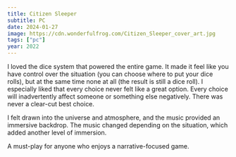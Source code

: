 ```yaml
---
title: Citizen Sleeper
subtitle: PC
date: 2024-01-27
image: https://cdn.wonderfulfrog.com/Citizen_Sleeper_cover_art.jpg
tags: ["pc"]
year: 2022
---
```


I loved the dice system that powered the entire game. It made it feel like you have control over the situation (you can choose where to put your dice rolls), but at the same time none at all (the result is still a dice roll). I especially liked that every choice never felt like a great option. Every choice will inadvertently affect someone or something else negatively. There was never a clear-cut best choice.

I felt drawn into the universe and atmosphere, and the music provided an immersive backdrop. The music changed depending on the situation, which added another level of immersion.

A must-play for anyone who enjoys a narrative-focused game.
